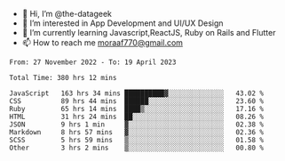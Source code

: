- 👋 Hi, I’m @the-datageek
- 👀 I’m interested in App Development and UI/UX Design
- 🌱 I’m currently learning Javascript,ReactJS, Ruby on Rails and Flutter
- 📫 How to reach me moraaf770@gmail.com

<!---
the-datageek/the-datageek is a ✨ special ✨ repository because its `README.md` (this file) appears on your GitHub profile.
You can click the Preview link to take a look at your changes.
--->
<!--START_SECTION:waka-->

```text
From: 27 November 2022 - To: 19 April 2023

Total Time: 380 hrs 12 mins

JavaScript   163 hrs 34 mins ██████████▓░░░░░░░░░░░░░░   43.02 %
CSS          89 hrs 44 mins  ██████░░░░░░░░░░░░░░░░░░░   23.60 %
Ruby         65 hrs 14 mins  ████▒░░░░░░░░░░░░░░░░░░░░   17.16 %
HTML         31 hrs 24 mins  ██░░░░░░░░░░░░░░░░░░░░░░░   08.26 %
JSON         9 hrs 1 min     ▓░░░░░░░░░░░░░░░░░░░░░░░░   02.38 %
Markdown     8 hrs 57 mins   ▓░░░░░░░░░░░░░░░░░░░░░░░░   02.36 %
SCSS         5 hrs 59 mins   ▒░░░░░░░░░░░░░░░░░░░░░░░░   01.58 %
Other        3 hrs 2 mins    ▒░░░░░░░░░░░░░░░░░░░░░░░░   00.80 %
```

<!--END_SECTION:waka-->
